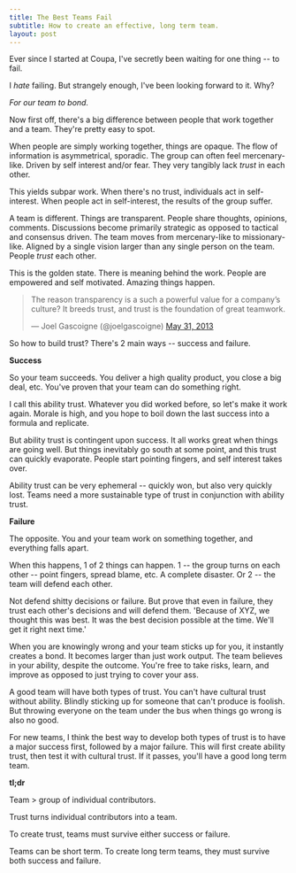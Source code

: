 ```yaml
---
title: The Best Teams Fail
subtitle: How to create an effective, long term team.
layout: post
---
```


Ever since I started at Coupa, I've secretly been waiting for one thing -- to fail. 

I *hate* failing. But strangely enough, I've been looking forward to it. Why? 

*For our team to bond.*

Now first off, there's a big difference between people that work together and a team. They're pretty easy to spot. 

When people are simply working together, things are opaque. The flow of information is asymmetrical, sporadic.  The group can often feel mercenary-like. Driven by self interest and/or fear. They very tangibly lack *trust* in each other.

This yields subpar work. When there's no trust, individuals act in self-interest. When people act in self-interest, the results of the group suffer. 

A team is different. Things are transparent. People share thoughts, opinions, comments. Discussions become primarily strategic as opposed to tactical and consensus driven. The team moves from mercenary-like to missionary-like. Aligned by a single vision larger than any single person on the team. People *trust* each other.

This is the golden state. There is meaning behind the work. People are empowered and self motivated. Amazing things happen.

<blockquote class="twitter-tweet"><p>The reason transparency is a such a powerful value for a company’s culture? It breeds trust, and trust is the foundation of great teamwork.</p>&mdash; Joel Gascoigne (@joelgascoigne) <a href="https://twitter.com/joelgascoigne/statuses/340499460696203264">May 31, 2013</a></blockquote>
<script async src="//platform.twitter.com/widgets.js" charset="utf-8"></script>

So how to build trust? There's 2 main ways -- success and failure.  

**Success**

So your team succeeds. You deliver a high quality product, you close a big deal, etc. You've proven that your team can do something right.

I call this ability trust. Whatever you did worked before, so let's make it work again. Morale is high, and you hope to boil down the last success into a formula and replicate.  

But ability trust is contingent upon success. It all works great when things are going well. But things inevitably go south at some point, and this trust can quickly evaporate. People start pointing fingers, and self interest takes over. 

Ability trust can be very ephemeral -- quickly won, but also very quickly lost. Teams need a more sustainable type of trust in conjunction with ability trust.

**Failure**

The opposite. You and your team work on something together, and everything falls apart. 

When this happens, 1 of 2 things can happen. 1 -- the group turns on each other -- point fingers, spread blame, etc. A complete disaster. Or 2 -- the team will defend each other. 

Not defend shitty decisions or failure. But prove that even in failure, they trust each other's decisions and will defend them. 'Because of XYZ, we thought this was best. It was the best decision possible at the time. We'll get it right next time.'

When you are knowingly wrong and your team sticks up for you, it instantly creates a bond. It becomes larger than just work output. The team believes in your ability, despite the outcome. You're free to take risks, learn, and improve as opposed to just trying to cover your ass.

A good team will have both types of trust. You can't have cultural trust without ability. Blindly sticking up for someone that can't produce is foolish. But throwing everyone on the team under the bus when things go wrong is also no good. 

For new teams, I think the best way to develop both types of trust is to have a major success first, followed by a major failure. This will first create ability trust, then test it with cultural trust. If it passes, you'll have a good long term team.


**tl;dr**

Team > group of individual contributors. 

Trust turns individual contributors into a team.

To create trust, teams must survive either success or failure.

Teams can be short term. To create long term teams, they must survive both success and failure.